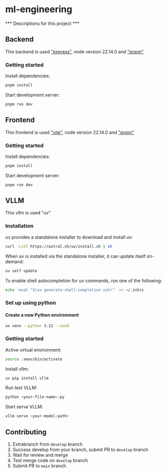 # ml-engineering

*** Descriptions for this project ***

## Backend

This backend is used ["express"](https://expressjs.com/en/starter/installing.html), node version 22.14.0 and ["pnpm"](https://pnpm.io/installation)

### Getting started

Install dependencies:

```bash
pnpm install
```

Start development server:

```bash
pnpm run dev
```

## Frontend

This frontend is used ["vite"](https://vite.dev/guide/), node version 22.14.0 and ["pnpm"](https://pnpm.io/installation)

### Getting started

Install dependencies:

```bash
pnpm install
```

Start development server:

```bash
pnpm run dev
```

## VLLM

This vllm is used "uv"

### Installation

uv provides a standalone installer to download and install uv:

```bash
curl -LsSf https://astral.sh/uv/install.sh | sh
```

When uv is installed via the standalone installer, it can update itself on-demand:

```bash
uv self update
```

To enable shell autocompletion for uv commands, run one of the following:

```bash
echo 'eval "$(uv generate-shell-completion zsh)"' >> ~/.zshrc
```

### Set up using python

#### Create a new Python environment

```bash
uv venv --python 3.12 --seed
```

### Getting started

Active virtual environment:

```bash
source .venv/bin/activate
```

Install vllm:

```bash
uv pip install vllm
```

Run test VLLM:

```bash
python <your-file-name>.py
```

Start serve VLLM:

```bash
vllm serve <your-model-path>
```

## Contributing

1. Extrabranch from `develop` branch
2. Success develop from your branch, submit PR to `develop` branch
3. Wait for review and merge
4. Test merge code on `develop` branch
5. Submit PR to `main` branch
